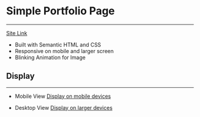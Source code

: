 # Simple Portfolio Page
---
[Site Link]()
- Built with Semantic HTML and CSS
- Responsive on mobile and larger screen
- Blinking Animation for Image
## Display
---
- Mobile View
[Display on mobile devices]()


- Desktop View
[Display on larger devices]()